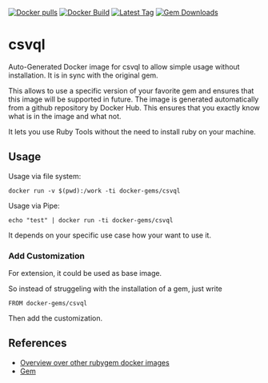 [![Docker pulls](https://img.shields.io/docker/pulls/rubygem/csvql.svg)](https://hub.docker.com/r/rubygem/csvql/)
[![Docker Build](https://img.shields.io/docker/automated/rubygem/csvql.svg)](https://hub.docker.com/r/rubygem/csvql/)
[![Latest Tag](https://img.shields.io/github/tag/docker-rubygem/csvql.svg)](https://hub.docker.com/r/rubygem/csvql/)
[![Gem Downloads](https://img.shields.io/gem/dt/csvql.svg)](https://rubygems.org/gems/csvql/)
# csvql

Auto-Generated Docker image for csvql to allow simple usage without installation.
It is in sync with the original gem.

This allows to use a specific version of your favorite gem and ensures that this image will be supported in future.
The image is generated automatically from a github repository by Docker Hub.
This ensures that you exactly know what is in the image and what not.

It lets you use Ruby Tools without the need to install ruby on your machine.

## Usage

Usage via file system:

`docker run -v $(pwd):/work -ti docker-gems/csvql`

Usage via Pipe:

`echo "test" | docker run -ti docker-gems/csvql`

It depends on your specific use case how your want to use it.

### Add Customization

For extension, it could be used as base image.

So instead of struggeling with the installation of a gem, just write

`FROM docker-gems/csvql`

Then add the customization.

## References

 - [Overview over other rubygem docker images](https://github.com/thinkbot/docker-rubygem)
 - [Gem](https://rubygems.org/gems/csvql/)

